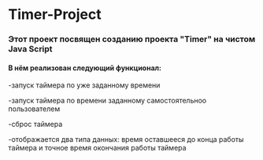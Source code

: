 # Timer-Project
### Этот проект посвящен созданию проекта "Timer" на чистом Java Script 

#### В нём реализован следующий функционал:
-запуск таймера по уже заданному времени

-запуск таймера по времени заданному самостоятельноо пользователем

-сброс таймера

-отображается два типа данных: время оставшееся до конца работы таймера и точное время окончания работы таймера




